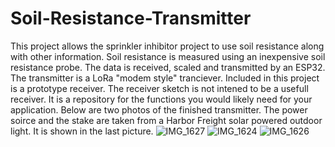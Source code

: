# Soil-Resistance-Transmitter
This project allows the sprinkler inhibitor project to use soil resistance along with other information.  Soil resistance is measured using an inexpensive soil resistance probe.
The data is received, scaled and transmitted by an ESP32. The transmitter is a LoRa "modem style" tranciever.  Included in this project is a prototype receiver.
The receiver sketch is not intened to be a usefull receiver.  It is a repository for the functions you would likely need for your application.  Below are two photos of the 
finished transmitter.  The power soirce and the stake are taken from a Harbor Freight solar powered outdoor light.  It is shown in the last picture.
![IMG_1627](https://github.com/user-attachments/assets/374ca68a-9f41-4ace-acde-6b348453945f)
![IMG_1624](https://github.com/user-attachments/assets/d606d663-c300-4e3f-90dc-16de2d5e88bb)
![IMG_1626](https://github.com/user-attachments/assets/ffca498d-55b3-4d5d-953f-c9cbc50d521d)
